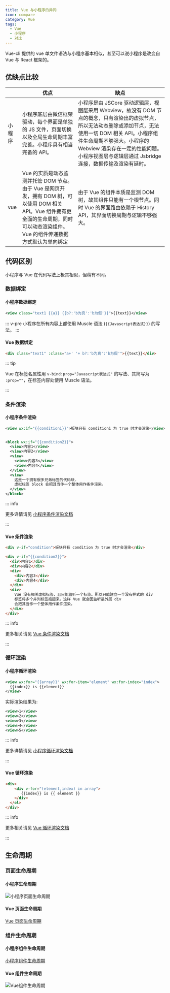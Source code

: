 ```yaml
---
title: Vue 与小程序的异同
icon: compare
category: Vue
tags:
  - Vue
  - 小程序
  - 对比
---
```


Vue-cli 提供的 vue 单文件语法与小程序基本相似，甚至可以说小程序是改变自 Vue 与 React 框架的。

<!-- more -->

## 优缺点比较

|        | 优点                                                                                                                                                                                   | 缺点                                                                                                                                                                                                                                                                                      |
| ------ | -------------------------------------------------------------------------------------------------------------------------------------------------------------------------------------- | ----------------------------------------------------------------------------------------------------------------------------------------------------------------------------------------------------------------------------------------------------------------------------------------- |
| 小程序 | 小程序底层由微信框架驱动，每个界面是单独的 JS 文件，页面切换以及全局生命周期丰富完善。小程序具有相当完备的 API。                                                                       | 小程序是由 JSCore 驱动逻辑层，视图层采用 Webview，故没有 DOM 节点的概念，只有渲染出的虚拟节点，所以无法动态删除或添加节点，无法使用一切 DOM 相关 API。小程序组件生命周期不够强大。小程序的 Webview 渲染存在一定的性能问题。小程序视图层与逻辑层通过 Jsbridge 连接，数据传输及渲染有延时。 |
| vue    | Vue 的实质是动态监测并托管 DOM 节点。由于 Vue 是网页开发，拥有 DOM 树，可以使用 DOM 相关 API。Vue 组件拥有更全面的生命周期，同时可以动态渲染组件。Vue 的组件传递数据方式默认为单向绑定 | 由于 Vue 的组件本质是监测 DOM 树，故其组件只能有一个根节点。同时 Vue 的界面路由依赖于 History API，其界面切换周期与逻辑不够强大。                                                                                                                                                         |

## 代码区别

小程序与 Vue 在代码写法上极其相似，但稍有不同。

### 数据绑定

#### 小程序数据绑定

```xml
<view class="text1 {{a}} {{b?:'b为真':'b为假'}}">{{text}}</view>
```

::: v-pre
小程序在所有内容上都使用 Muscle 语法 (`{{Javascript表达式}}`) 的写法。
:::

#### Vue 数据绑定

```html
<div class="text1" :class="a+' '+ b?:'b为真':'b为假'">{{text}}</div>
```

::: tip

Vue 在标签名属性用 `v-bind:prop="Javascript表达式"` 的写法、其简写为 `:prop=""`，在标签内容处使用 Muscle 语法。

:::

### 条件渲染

#### 小程序条件渲染

```xml
<view wx:if="{{condition1}}">板块只有 condition1 为 true 时才会渲染</view>


<block wx:if="{{condition2}}">
  <view>内容1</view>
  <view>内容2</view>
  <view>
    <view>内容3</view>
    <view>内容4</view>
  </view>
  <view>
    这是一个拥有很多兄弟标签的代码块.
    虚拟标签 block 会把其当作一个整体用作条件渲染。
  </view>
</block>
```

::: info

更多详情请见 [小程序条件渲染文档](https://developers.weixin.qq.com/miniprogram/dev/framework/view/wxml/conditional.html)

:::

#### Vue 条件渲染

```html
<div v-if="condition">板块只有 condition 为 true 时才会渲染</div>

<div v-if="{{condition2}}">
  <div>内容1</div>
  <div>内容2</div>
  <div>
    <div>内容3</div>
    <div>内容4</div>
  </div>
  <div>
    Vue 没有相关虚拟标签，且只能监听一个标签。所以只能建立一个没有样式的 div
    标签将多个并列标签抱起来。这样 Vue 就会因监听最外层 div
    会把其当作一个整体用作条件渲染。
  </div>
</div>
```

::: info

更多相关请见 [Vue 条件渲染文档](https://cn.vuejs.org/v2/guide/#%E6%9D%A1%E4%BB%B6%E4%B8%8E%E5%BE%AA%E7%8E%AF)

:::

### 循环渲染

#### 小程序循环渲染

```xml
<view wx:for="{{array}}" wx:for-item="element" wx:for-index="index">
  {{index}} is {{element}}
</view>
```

实际渲染结果为:

```xml
<view>1</view>
<view>2</view>
<view>3</view>
<view>4</view>
<view>5</view>
```

::: info

更多详情请见 [小程序循环渲染文档](https://developers.weixin.qq.com/miniprogram/dev/framework/view/wxml/list.html)

:::

#### Vue 循环渲染

```html
<div>
    <div v-for="(element,index) in array">
       {{index}} is {{ element }}
    </div>
  </ol>
</div>
```

::: info

更多相关请见 [Vue 循环渲染文档](https://cn.vuejs.org/v2/guide/#%E6%9D%A1%E4%BB%B6%E4%B8%8E%E5%BE%AA%E7%8E%AF)

:::

## 生命周期

### 页面生命周期

#### 小程序生命周期

![小程序页面生命周期](https://res.wx.qq.com/wxdoc/dist/assets/img/page-lifecycle.2e646c86.png)

#### Vue 页面生命周期

[Vue 页面生命周期](https://router.vuejs.org/guide/advanced/navigation-guards.html)

### 组件生命周期

#### 小程序组件生命周期

[小程序组件生命周期](https://developers.weixin.qq.com/miniprogram/dev/framework/custom-component/lifetimes.html)

#### Vue 组件生命周期

![Vue组件生命周期](https://cn.vuejs.org/images/lifecycle.png)
